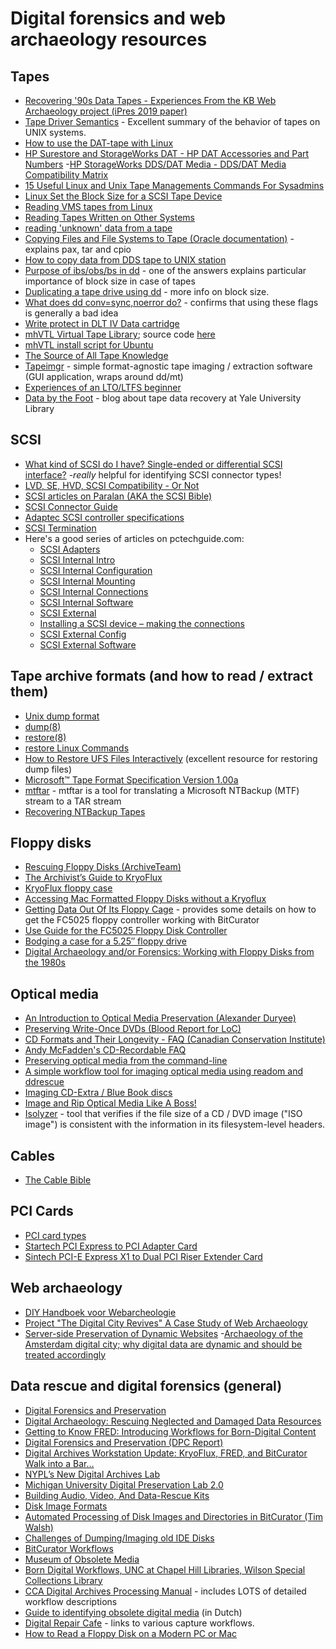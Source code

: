 # Digital forensics and web archaeology resources

## Tapes

- [Recovering '90s Data Tapes - Experiences From the KB Web Archaeology project (iPres 2019 paper)](https://www.bitsgalore.org/2019/09/09/recovering-90s-data-tapes-experiences-kb-web-archaeology)
- [Tape Driver Semantics](https://wiki.zmanda.com/index.php/Tape_Driver_Semantics) - Excellent summary of the behavior of tapes on UNIX systems.
- [How to use the DAT-tape with Linux](http://www.cs.inf.ethz.ch/stricker/lab/linux_tape.html)
- [HP Surestore and StorageWorks DAT - HP DAT Accessories and Part Numbers](https://web.archive.org/web/20181101135618/https://support.hpe.com/hpsc/doc/public/display?docId=emr_na-lpg50205)
-[HP StorageWorks DDS/DAT Media - DDS/DAT Media Compatibility Matrix](https://support.hpe.com/hpsc/doc/public/display?docId=emr_na-lpg50457)
- [15 Useful Linux and Unix Tape Managements Commands For Sysadmins](https://www.cyberciti.biz/hardware/unix-linux-basic-tape-management-commands/)
- [Linux Set the Block Size for a SCSI Tape Device](https://www.cyberciti.biz/faq/rhel-centos-debian-set-tape-blocksize/)
- [Reading VMS tapes from Linux](https://www.tldp.org/HOWTO/VMS-to-Linux-HOWTO/x838.html)
- [Reading Tapes Written on Other Systems](http://www.astro.sunysb.edu/sysman/fits.html)
- [reading 'unknown' data from a tape](https://www.linuxquestions.org/questions/linux-general-1/reading-%27unknown%27-data-from-a-tape-4175500596/)
- [Copying Files and File Systems to Tape (Oracle documentation)](https://docs.oracle.com/cd/E19455-01/805-7228/6j6q7uf24/index.html) - explains pax, tar and cpio
- [How to copy data from DDS tape to UNIX station](https://community.hpe.com/t5/System-Administration/How-to-copy-data-from-DDS-tape-to-UNIX-station/td-p/4780851#.W9MEpxCxU3E)
- [Purpose of ibs/obs/bs in dd](https://stackoverflow.com/questions/1354938/purpose-of-ibs-obs-bs-in-dd) - one of the answers explains particular importance of block size in case of tapes
- [Duplicating a tape drive using dd](https://www.linuxquestions.org/questions/linux-newbie-8/duplicating-a-tape-drive-using-dd-4175592839/) - more info on block size.
- [What does dd conv=sync,noerror do?](https://superuser.com/questions/622541/what-does-dd-conv-sync-noerror-do) - confirms that using these flags is generally a bad idea
- [Write protect in DLT IV Data cartridge](https://web.archive.org/web/20181031154114/https://community.hpe.com/t5/StoreEver-Tape-Storage/Write-protect-in-DLT-IV-Data-cartridge/td-p/129718https://community.hpe.com/t5/StoreEver-Tape-Storage/Write-protect-in-DLT-IV-Data-cartridge/td-p/129718)
- [mhVTL Virtual Tape Library](https://www.mhvtl.com/); source code [here](https://github.com/markh794/mhvtl)
- [mhVTL install script for Ubuntu](https://gist.github.com/hrchu/3eb1c0aa9994df0328037fff04cd889d)
- [The Source of All Tape Knowledge](http://www.subspacefield.org/~vax/unix_tape.html)
- [Tapeimgr](https://github.com/KBNLresearch/tapeimgr) - simple format-agnostic tape imaging / extraction software (GUI application, wraps around dd/mt)
- [Experiences of an LTO/LTFS beginner](https://digitensions.home.blog/2019/01/15/technologic/)
- [Data by the Foot](https://campuspress.yale.edu/borndigital/2019/08/30/data-by-the-foot/) - blog about tape data recovery at Yale University Library

## SCSI

- [What kind of SCSI do I have? Single-ended or differential SCSI interface?](http://www.paralan.com/sediff.html) -*really* helpful for identifying SCSI connector types!
- [LVD, SE, HVD, SCSI Compatibility - Or Not](http://www.paralan.com/scsiexpert.html)
- [SCSI articles on Paralan (AKA the SCSI Bible)](http://www.paralan.com/aboutscsi.html)
- [SCSI Connector Guide](https://www.cablestogo.com/learning/connector-guides/scsi)
- [Adaptec SCSI controller specifications](https://storage.microsemi.com/en-us/support/scsi/)
- [SCSI Termination](https://support.hpe.com/hpsc/doc/public/display?docId=tis14318)
- Here's a good series of articles on pctechguide.com:
    - [SCSI Adapters](https://www.pctechguide.com/how-to-install-a-scsi-device/scsi-adapters)
    - [SCSI Internal Intro](https://www.pctechguide.com/how-to-install-a-scsi-device/scsi-internal-intro)
    - [SCSI Internal Configuration](https://www.pctechguide.com/how-to-install-a-scsi-device/scsi-internal-configuration)
    - [SCSI Internal Mounting](https://www.pctechguide.com/how-to-install-a-scsi-device/scsi-internal-mounting)
    - [SCSI Internal Connections](https://www.pctechguide.com/how-to-install-a-scsi-device/scsi-internal-connections)
    - [SCSI Internal Software](https://www.pctechguide.com/how-to-install-a-scsi-device/scsi-internal-software)
    - [SCSI External](https://www.pctechguide.com/how-to-install-a-scsi-device/scsi-external)
    - [Installing a SCSI device – making the connections](https://www.pctechguide.com/how-to-install-a-scsi-device/installing-a-scsi-device-making-the-connections)
    - [SCSI External Config](https://www.pctechguide.com/how-to-install-a-scsi-device/scsi-external-config)
    - [SCSI External Software](https://www.pctechguide.com/how-to-install-a-scsi-device/scsi-external-software)

## Tape archive formats (and how to read / extract them)

- [Unix dump format](http://fileformats.archiveteam.org/wiki/Unix_dump)
- [dump(8)](https://linux.die.net/man/8/dump)
- [restore(8)](https://linux.die.net/man/8/restore)
- [restore Linux Commands](https://www.hscripts.com/tutorials/linux-commands/restore.html)
- [How to Restore UFS Files Interactively](https://docs.oracle.com/cd/E19253-01/817-5093/bkuprestoretasks-63510/index.html) (excellent resource for restoring dump files)
- [Microsoft™ Tape Format Specification Version 1.00a](http://laytongraphics.com/mtf/MTF_100a.PDF)
- [mtftar](https://github.com/sjmurdoch/mtftar) - mtftar is a tool for translating a Microsoft NTBackup (MTF) stream to a TAR stream
- [Recovering NTBackup Tapes](https://www.108.bz/posts/it/recovering-ntbackup-tapes/)

## Floppy disks

- [Rescuing Floppy Disks (ArchiveTeam)](https://www.archiveteam.org/index.php/Rescuing_Floppy_Disks)
- [The Archivist’s Guide to KryoFlux](https://github.com/archivistsguidetokryoflux/archivists-guide-to-kryoflux)
- [KryoFlux floppy case](https://www.thingiverse.com/thing:3089895)
- [Accessing Mac Formatted Floppy Disks without a Kryoflux](https://porterolsen.wordpress.com/2016/06/15/accessing-mac-formatted-floppy-disks-without-the-kryoflux/)
- [Getting Data Out Of Its Floppy Cage](http://www.wcsarchivesblog.org/getting-data-out-of-its-floppy-cage/) - provides some details on how to get the FC5025 floppy controller working with BitCurator
- [Use Guide for the FC5025 Floppy Disk Controller](https://web.archive.org/web/20180507194729/https://mith.umd.edu/vintage-computers/fc5025-operation-instructions)
- [Bodging a case for a 5.25″ floppy drive](https://radd.dsalo.info/2017/01/bodging-a-case-for-a-5-25-floppy-drive/)
- [Digital Archaeology and/or Forensics: Working with Floppy Disks from the 1980s](https://journal.code4lib.org/articles/11986)

## Optical media

- [An Introduction to Optical Media Preservation (Alexander Duryee)](https://journal.code4lib.org/articles/9581)
- [Preserving Write-Once DVDs (Blood Report for LoC)](http://www.digitizationguidelines.gov/audio-visual/documents/Preserve_DVDs_BloodReport_20140901.pdf)
- [CD Formats and Their Longevity - FAQ (Canadian Conservation Institute)](https://web.archive.org/web/20170825093105if_/http://canada.pch.gc.ca/eng/1456339921100)
- [Andy McFadden's CD-Recordable FAQ](https://www.cdrfaq.org/)
- [Preserving optical media from the command-line](https://www.bitsgalore.org/2015/11/13/preserving-optical-media-from-the-command-line)
- [A simple workflow tool for imaging optical media using readom and ddrescue](https://www.bitsgalore.org/2019/03/22/a-simple-workflow-tool-for-imaging-optical-media-using-readom-and-ddrescue)
- [Imaging CD-Extra / Blue Book discs](https://www.bitsgalore.org/2017/04/25/imaging-cd-extra-blue-book-discs)
- [Image and Rip Optical Media Like A Boss!](https://www.bitsgalore.org/2017/06/19/image-and-rip-optical-media-like-a-boss)
- [Isolyzer](https://github.com/KBNLresearch/isolyzer) - tool that verifies if the file size of a CD / DVD image ("ISO image") is consistent with the information in its filesystem-level headers.

## Cables

- [The Cable Bible](https://amiaopensource.github.io/cable-bible/)

## PCI Cards

- [PCI card types](https://upload.wikimedia.org/wikipedia/commons/1/15/PCI_Keying.svg)
- [Startech PCI Express to PCI Adapter Card](https://www.startech.com/nl/en/Cards-Adapters/Slot-Extension/PCI-Express-to-PCI-Adapter-Card~PEX1PCI1)
- [Sintech PCI-E Express X1 to Dual PCI Riser Extender Card](https://www.amazon.com/gp/product/B00KZHDSLQ?psc=1&redirect=true&ref_=oh_aui_detailpage_o07_s00)

## Web archaeology

- [DIY Handboek voor Webarcheologie](https://hart.amsterdam/image/2017/11/17/20171116_freeze_diy_handboek.pdf)
- [Project "The Digital City Revives" A Case Study of Web Archaeology](https://hart.amsterdam/image/2016/11/28/20160730_redds_tjardadehaan.pdf)
- [Server-side Preservation of Dynamic Websites](http://publications.beeldengeluid.nl/pub/633/)
-[Archaeology of the Amsterdam digital city; why digital data are dynamic and should be treated accordingly](https://www.tandfonline.com/doi/full/10.1080/24701475.2017.1309852)

## Data rescue and digital forensics (general)

- [Digital Forensics and Preservation](http://dx.doi.org/10.7207/twr12-03)
- [Digital Archaeology: Rescuing Neglected and Damaged Data Resources](http://www.ukoln.ac.uk/services/elib/papers/supporting/pdf/p2.pdf)
- [Getting to Know FRED: Introducing Workflows for Born-Digital Content](https://practicaltechnologyforarchives.org/issue4_prael_wickner/)
- [Digital Forensics and Preservation (DPC Report)](http://dx.doi.org/10.7207/twr12-03)
- [Digital Archives Workstation Update: KryoFlux, FRED, and BitCurator Walk into a Bar…](https://blogs.princeton.edu/techsvs/2017/10/03/digital-archives-workstation-update-kryoflux-fred-and-bitcurator-walk-into-a-bar/)
- [NYPL’s New Digital Archives Lab](https://www.nypl.org/blog/2017/01/11/nypls-new-digital-archives-lab)
- [Michigan University Digital Preservation Lab 2.0](https://www.lib.umich.edu/blogs/bits-and-pieces/digital-preservation-lab-20)
- [Building Audio, Video, And Data-Rescue Kits](https://radd.dsalo.info/wp-content/uploads/2017/10/BuildDocumentation.pdf)
- [Disk Image Formats](https://wiki.harvard.edu/confluence/display/digitalpreservation/Disk+Image+Formats)
- [Automated Processing of Disk Images and Directories in BitCurator (Tim Walsh)](https://www.bitarchivist.net/blog/2017-05-01-buf2017/)
- [Challenges of Dumping/Imaging old IDE Disks](https://openpreservation.org/blog/2013/03/20/challenges-dumpingimaging-old-ide-disks/)
- [BitCurator Workflows](https://bitcuratorconsortium.org/workflows)
- [Museum of Obsolete Media](https://obsoletemedia.org/)
- [Born Digital Workflows, UNC at Chapel Hill Libraries, Wilson Special Collections Library](http://wilsonborndigital.web.unc.edu/)
- [CCA Digital Archives Processing Manual](https://github.com/CCA-Public/digital-archives-manual) - includes LOTS of detailed workflow descriptions
- [Guide to identifying obsolete digital media](https://www.projectcest.be/wiki/Publicatie:Handleiding_Verouderde_Dragers_Herkennen) (in Dutch)
- [Digital Repair Cafe](https://automatic-ingest-digital-archives.github.io/Digital-Repair-Cafe/) - links to various capture workflows.
- [How to Read a Floppy Disk on a Modern PC or Mac](https://www.howtogeek.com/669331/how-to-read-a-floppy-disk-on-a-modern-pc-or-mac/)

